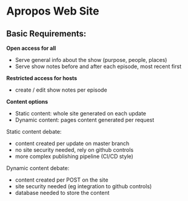 # Apropos Web Site

## Basic Requirements:

**Open access for all**
- Serve general info about the show (purpose, people, places)
- Serve show notes before and after each episode, most recent first

**Restricted access for hosts**
- create / edit show notes per episode

**Content options**
- Static content: whole site generated on each update
- Dynamic content: pages content generated per request

Static content debate:
- content created per update on master branch
- no site security needed, rely on github controls
- more complex publishing pipeline (CI/CD style)

Dynamic content debate:
- content created per POST on the site
- site security needed (eg integration to github controls)
- database needed to store the content

